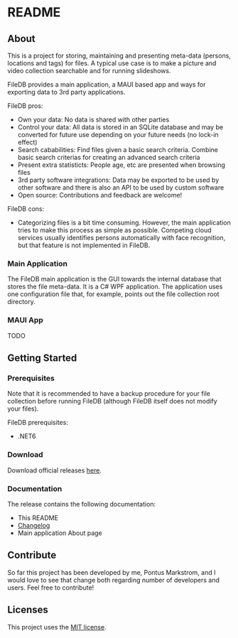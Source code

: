 # README #

## About ##

This is a project for storing, maintaining and presenting meta-data (persons, locations and tags) for files. A typical use case is to make a picture and video collection searchable and for running slideshows.

FileDB provides a main application, a MAUI based app and ways for exporting data to 3rd party applications.

FileDB pros:

* Own your data: No data is shared with other parties
* Control your data: All data is stored in an SQLite database and may be converted for future use depending on your future needs (no lock-in effect)
* Search cababilities: Find files given a basic search criteria. Combine basic search criterias for creating an advanced search criteria
* Present extra statisticts: People age, etc are presented when browsing files
* 3rd party software integrations: Data may be exported to be used by other software and there is also an API to be used by custom software
* Open source: Contributions and feedback are welcome!

FileDB cons:

* Categorizing files is a bit time consuming. However, the main application tries to make this process as simple as possible. Competing cloud services usually identifies persons automatically with face recognition, but that feature is not implemented in FileDB.

### Main Application ###

The FileDB main application is the GUI towards the internal database that stores the file meta-data. It is a C# WPF application. The application uses one configuration file that, for example, points out the file collection root directory.

### MAUI App ###

TODO

## Getting Started ##

### Prerequisites ###

Note that it is recommended to have a backup procedure for your file collection before running FileDB (although FileDB itself does not modify your files).

FileDB prerequisites:

- .NET6

### Download ###

Download official releases [here](https://drive.google.com/drive/folders/11Szo61hu4RMdCkmkg08y4zbVgI-BYYAf).

### Documentation ###

The release contains the following documentation:

* This README
* [Changelog](CHANGES.txt)
* Main application About page

## Contribute ##

So far this project has been developed by me, Pontus Markstrom, and I would love to see that change both regarding number of developers and users. Feel free to contribute!

## Licenses ##

This project uses the [MIT license](LICENSE.txt).
